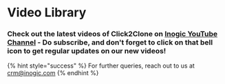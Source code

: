 # Video Library

### Check out the latest videos of Click2Clone on [Inogic YouTube Channel](https://www.youtube.com/channel/UCM4V7ousgLSu1hbOEv4DUuQ?sub\_confirmation=1) - Do subscribe, and don't forget to click on that bell icon to get regular updates on our new videos!

{% hint style="success" %}
For further queries, reach out to us at [crm@inogic.com](mailto:crm@inogic.com)
{% endhint %}
